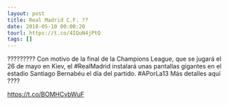 ```yaml
---
layout: post
title: Real Madrid C.F. ??
date: 2018-05-10 00:00:20
tourl: https://t.co/4IQuN4jPtQ
tags: []
---
```

????????? Con motivo de la final de la Champions League, que se jugará el 26 de mayo en Kiev, el #RealMadrid instalará unas pantallas gigantes en el estadio Santiago Bernabéu el día del partido. #APorLa13
Más detalles aquí ????

https://t.co/BOMHCvbWuF